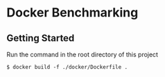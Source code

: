 # Docker Benchmarking

## Getting Started

Run the command in the root directory of this project
```
$ docker build -f ./docker/Dockerfile . 
```

